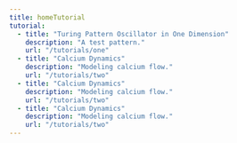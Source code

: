 ```yaml
---
title: homeTutorial
tutorial:
  - title: "Turing Pattern Oscillator in One Dimension"
    description: "A test pattern."
    url: "/tutorials/one"
  - title: "Calcium Dynamics"
    description: "Modeling calcium flow."
    url: "/tutorials/two"
  - title: "Calcium Dynamics"
    description: "Modeling calcium flow."
    url: "/tutorials/two"
  - title: "Calcium Dynamics"
    description: "Modeling calcium flow."
    url: "/tutorials/two"
---
```

